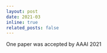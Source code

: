 ```yaml
---
layout: post
date: 2021-03
inline: true
related_posts: false
---
```


One paper was accepted by AAAI 2021
